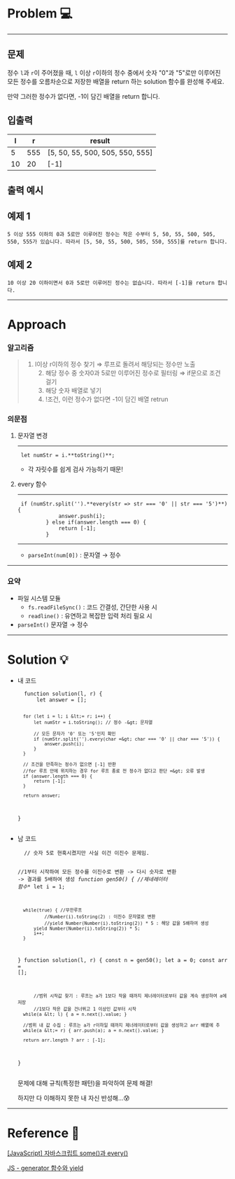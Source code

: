 <h1 id="problem-💻">Problem 💻</h1>
<hr />
<h2 id="문제">문제</h2>
<p>정수 <code>l</code>과 <code>r</code>이 주어졌을 때, <code>l</code> 이상 <code>r</code>이하의 정수 중에서 숫자 &quot;0&quot;과 &quot;5&quot;로만 이루어진 모든 정수를 오름차순으로 저장한 배열을 return 하는 solution 함수를 완성해 주세요.</p>
<p>만약 그러한 정수가 없다면, -1이 담긴 배열을 return 합니다.</p>
<h2 id="입출력">입출력</h2>
<table>
<thead>
<tr>
<th>l</th>
<th>r</th>
<th>result</th>
</tr>
</thead>
<tbody><tr>
<td>5</td>
<td>555</td>
<td>[5, 50, 55, 500, 505, 550, 555]</td>
</tr>
<tr>
<td>10</td>
<td>20</td>
<td>[-1]</td>
</tr>
</tbody></table>
<h2 id="출력-예시">출력 예시</h2>
<h2 id="예제-1">예제 1</h2>
<pre><code>5 이상 555 이하의 0과 5로만 이루어진 정수는 작은 수부터 5, 50, 55, 500, 505, 550, 555가 있습니다. 따라서 [5, 50, 55, 500, 505, 550, 555]를 return 합니다.</code></pre><h2 id="예제-2">예제 2</h2>
<pre><code>10 이상 20 이하이면서 0과 5로만 이루어진 정수는 없습니다. 따라서 [-1]을 return 합니다.</code></pre><hr />
<h1 id="approach">Approach</h1>
<h3 id="알고리즘">알고리즘</h3>
<blockquote>
<ol>
<li>l이상 r이하의 정수 찾기
⇒ 루프로 돌려서 해당되는 정수만 노출<ol start="2">
<li>해당 정수 중 숫자0과 5로만 이루어진 정수로 필터링
⇒ if문으로 조건 걸기</li>
<li>해당 숫자 배열로 넣기</li>
<li>!조건, 이런 정수가 없다면 -1이 담긴 배열 retrun</li>
</ol>
</li>
</ol>
</blockquote>
<h3 id="의문점">의문점</h3>
<ol>
<li><p>문자열 변경</p>
<hr />
<pre><code class="language-jsx"> let numStr = i.**toString()**;</code></pre>
<ul>
<li>각 자릿수를 쉽게 검사 가능하기 때문!</li>
</ul>
</li>
<li><p>every 함수</p>
<hr />
<pre><code class="language-jsx"> if (numStr.split('').**every(str =&gt; str === '0' || str === '5')**) {
             answer.push(i);
         } else if(answer.length === 0) {
             return [-1];
         }</code></pre>
<hr />
<ul>
<li><code>parseInt(num[0])</code> : 문자열 → 정수</li>
</ul>
</li>
</ol>
<hr />
<h3 id="요약">요약</h3>
<ul>
<li>파일 시스템 모듈<ul>
<li><code>fs.readFileSync()</code> : 코드 간결성, 간단한 사용 시</li>
<li><code>readline()</code> : 유연하고 복잡한 입력 처리 필요 시</li>
</ul>
</li>
<li><code>parseInt()</code> 문자열 → 정수</li>
</ul>
<hr />
<h1 id="solution-💡">Solution 💡</h1>
<ul>
<li><p>내 코드</p>
<pre><code class="language-jsx">  function solution(l, r) {
      let answer = [];

      for (let i = l; i &lt;= r; i++) {
          let numStr = i.toString(); // 정수 -&gt; 문자열

          // 모든 문자가 '0' 또는 '5'인지 확인
          if (numStr.split('').every(char =&gt; char === '0' || char === '5')) {
              answer.push(i);
          }
      }

      // 조건을 만족하는 정수가 없으면 [-1] 반환
      //for 루프 안에 위치하는 경우 for 루프 종료 전 정수가 없다고 판단 =&gt; 오류 발생
      if (answer.length === 0) {
          return [-1];
      }

      return answer;
  }</code></pre>
</li>
<li><p>남 코드</p>
<pre><code class="language-jsx">  // 숫자 5로 현혹시켰지만 사실 이건 이진수 문제임.

  //1부터 시작하여 모든 정수를 이진수로 변환 -&gt; 다시 숫자로 변환 -&gt; 결과를 5배하여 생성
  **function* gen50() { //제네레이터 함수**
      let i = 1;

      while(true) { //무한루프
              //Number(i).toString(2) : 이진수 문자열로 변환
              //yield Number(Number(i).toString(2)) * 5 : 해당 값을 5배하여 생성
          yield Number(Number(i).toString(2)) * 5;
          i++;
      }
  }
  function solution(l, r) {
      const n = gen50();
      let a = 0;
      const arr = [];

          //범위 시작값 찾기 : 루프는 a가 1보다 작을 때까지 제너레이터로부터 값을 계속 생성하여 a에 저장
          //1보다 작은 값을 건너뛰고 1 이상인 값부터 시작
      while(a &lt; l) { a = n.next().value; }

      //범위 내 값 수집 : 루프는 a가 r이하일 때까지 제너레이터로부터 값을 생성하고 arr 배열에 추
      while(a &lt;= r) { arr.push(a); a = n.next().value; }

      return arr.length ? arr : [-1];
  }</code></pre>
<p>  문제에 대해 규칙(특정한 패턴)을 파악하여 문제 해결!</p>
<p>  하지만 다 이해하지 못한 내 자신 반성해…😰</p>
</li>
</ul>
<hr />
<h1 id="reference-📄">Reference 📄</h1>
<p><a href="https://jerryjerryjerry.tistory.com/200">[JavaScript] 자바스크립트 some()과 every()</a></p>
<p><a href="https://ji-musclecode.tistory.com/56">JS - generator 함수와 yield</a></p>